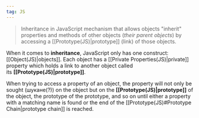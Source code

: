 ```yaml
---
tag: JS
---
```

>Inheritance in JavaScript mechanism that allows objects "inherit" properties and methods of other objects (*their parent objects*) by accessing a [[Prototype(JS)|prototype]] (link) of those objects.

When it comes to **inheritance**, JavaScript only has one construct: [[Object(JS)|objects]].
Each object has a [[Private Properties(JS)|private]] property which holds a link to another object called its **[[Prototype(JS)|prototype]]**.

When trying to access a property of an object, the property will not only be sought (шукане(?)) on the object but on the **[[Prototype(JS)|prototype]]** of the object, the prototype of the prototype, and so on until either a property with a matching name is found or the end of the [[Prototype(JS)#Prototype Chain|prototype chain]] is reached.

